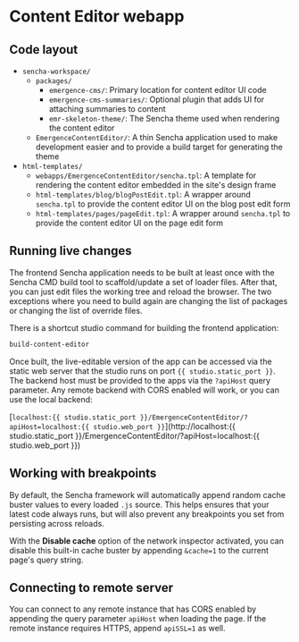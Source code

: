 # Content Editor webapp

## Code layout

- `sencha-workspace/`
    - `packages/`
        - `emergence-cms/`: Primary location for content editor UI code
        - `emergence-cms-summaries/`: Optional plugin that adds UI for attaching summaries to content
        - `emr-skeleton-theme/`: The Sencha theme used when rendering the content editor
    - `EmergenceContentEditor/`: A thin Sencha application used to make development easier and to provide a build target for generating the theme
- `html-templates/`
    - `webapps/EmergenceContentEditor/sencha.tpl`: A template for rendering the content editor embedded in the site's design frame
    - `html-templates/blog/blogPostEdit.tpl`: A wrapper around `sencha.tpl` to provide the content editor UI on the blog post edit form
    - `html-templates/pages/pageEdit.tpl`: A wrapper around `sencha.tpl` to provide the content editor UI on the page edit form

## Running live changes

The frontend Sencha application needs to be built at least once with the Sencha CMD build tool to scaffold/update a set of loader files. After that, you can just edit files the working tree and reload the browser. The two exceptions where you need to build again are changing the list of packages or changing the list of override files.

There is a shortcut studio command for building the frontend application:

```bash
build-content-editor
```

Once built, the live-editable version of the app can be accessed via the static web server that the studio runs on port `{{ studio.static_port }}`. The backend host must be provided to the apps via the `?apiHost` query parameter. Any remote backend with CORS enabled will work, or you can use the local backend:

[`localhost:{{ studio.static_port }}/EmergenceContentEditor/?apiHost=localhost:{{ studio.web_port }}`](http://localhost:{{ studio.static_port }}/EmergenceContentEditor/?apiHost=localhost:{{ studio.web_port }})

## Working with breakpoints

By default, the Sencha framework will automatically append random cache buster values to every loaded `.js` source. This helps ensures that your latest code always runs, but will also prevent any breakpoints you set from persisting across reloads.

With the **Disable cache** option of the network inspector activated, you can disable this built-in cache buster by appending `&cache=1` to the current page's query string.

## Connecting to remote server

You can connect to any remote instance that has CORS enabled by appending the query parameter `apiHost` when loading the page. If the remote instance requires HTTPS, append `apiSSL=1` as well.
